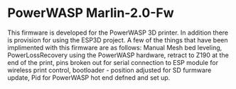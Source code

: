 # PowerWASP Marlin-2.0-Fw
This firmware is developed for the PowerWASP 3D printer.
In addition there is provision for using the ESP3D project. 
A few of the things that have been implimented with this firmware are as follows:
Manual Mesh bed leveling, PowerLossRecovery using the PowerWASP hardware, retract to Z190 at the end of the print, 
pins broken out for serial connection to ESP module for wireless print control, bootloader - position adjusted for SD furmware update,
Pid for PowerWASP hot end defned and set up.
